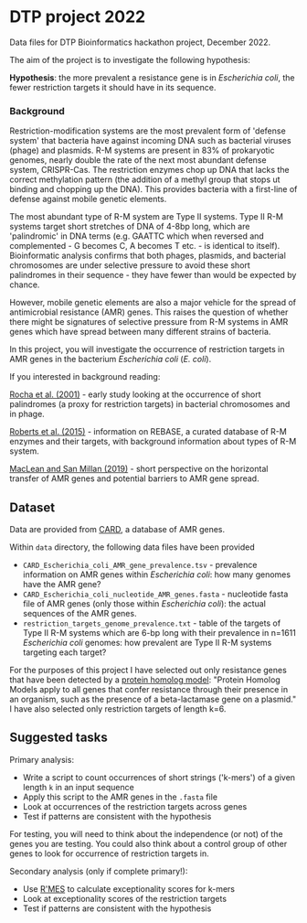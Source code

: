 # DTP project 2022

Data files for DTP Bioinformatics hackathon project, December 2022.  

The aim of the project is to investigate the following hypothesis:

**Hypothesis**: the more prevalent a resistance gene is in *Escherichia coli*, the fewer restriction targets it should have in its sequence. 

### Background

Restriction-modification systems are the most prevalent form of 'defense system' that bacteria have against incoming DNA such as bacterial viruses (phage) and plasmids. R-M systems are present in 83% of prokaryotic genomes, nearly double the rate of the next most abundant defense system, CRISPR-Cas. The restriction enzymes chop up DNA that lacks the correct methylation pattern (the addition of a methyl group that stops ut binding and chopping up the DNA). This provides bacteria with a first-line of defense against mobile genetic elements.  

The most abundant type of R-M system are Type II systems. Type II R-M systems target short stretches of DNA of 4-8bp long, which are 'palindromic' in DNA terms (e.g. GAATTC which when reversed and complemented - G becomes C, A becomes T etc. - is identical to itself). Bioinformatic analysis confirms that both phages, plasmids, and bacterial chromosomes are under selective pressure to avoid these short palindromes in their sequence - they have fewer than would be expected by chance.

However, mobile genetic elements are also a major vehicle for the spread of antimicrobial resistance (AMR) genes. This raises the question of whether there might be signatures of selective pressure from R-M systems in AMR genes which have spread between many different strains of bacteria.  

In this project, you will investigate the occurrence of restriction targets in AMR genes in the bacterium *Escherichia coli* (*E. coli*).

If you interested in background reading:

[Rocha et al. (2001)](https://doi.org/10.1101/gr.153101) - early study looking at the occurrence of short palindromes (a proxy for restriction targets) in bacterial chromosomes and in phage. 

[Roberts et al. (2015)](https://doi.org/10.1093/nar/gku1046) - information on REBASE, a curated database of R-M enzymes and their targets, with background information about types of R-M system.

[MacLean and San Millan (2019)](https://doi.org/10.1126/science.aax3879) - short perspective on the horizontal transfer of AMR genes and potential barriers to AMR gene spread.
 

## Dataset 

Data are provided from [CARD](https://card.mcmaster.ca/), a database of AMR genes. 

Within `data` directory, the following data files have been provided

* `CARD_Escherichia_coli_AMR_gene_prevalence.tsv` - prevalence information on AMR genes within *Escherichia coli*: how many genomes have the AMR gene?
* `CARD_Escherichia_coli_nucleotide_AMR_genes.fasta` - nucleotide fasta file of AMR genes (only those within *Escherichia coli*): the actual sequences of the AMR genes. 
* `restriction_targets_genome_prevalence.txt` - table of the targets of Type II R-M systems which are 6-bp long with their prevalence in n=1611 *Escherichia coli* genomes: how prevalent are Type II R-M systems targeting each target?

For the purposes of this project I have selected out only resistance genes that have been detected by a [protein homolog model](https://card.mcmaster.ca/ontology/40292): "Protein Homolog Models apply to all genes that confer resistance through their presence in an organism, such as the presence of a beta-lactamase gene on a plasmid." I have also selected only restriction targets of length k=6. 

## Suggested tasks

Primary analysis:

* Write a script to count occurrences of short strings ('k-mers') of a given length `k` in an input sequence
* Apply this script to the AMR genes in the `.fasta` file
* Look at occurrences of the restriction targets across genes
* Test if patterns are consistent with the hypothesis

For testing, you will need to think about the independence (or not) of the genes you are testing. You could also think about a control group of other genes to look for occurrence of restriction targets in. 

Secondary analysis (only if complete primary!):

* Use [R'MES](https://forgemia.inra.fr/sophie.schbath/rmes/-/blob/master/doc/rmes3.1.0cmake.userguide.pdf) to calculate exceptionality scores for k-mers
* Look at exceptionality scores of the restriction targets
* Test if patterns are consistent with the hypothesis

